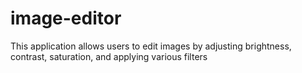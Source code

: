 # image-editor
This application allows users to edit images by adjusting brightness, contrast, saturation, and applying various filters
